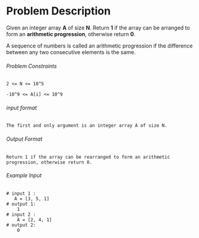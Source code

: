 # Problem Description

Given an integer array **A** of size **N**. Return **1** if the array can be arranged to form an **arithmetic progression**, otherwise return **0**.

A sequence of numbers is called an arithmetic progression if the difference between any two consecutive elements is the same.

###### Problem Constraints

```
2 <= N <= 10^5

-10^9 <= A[i] <= 10^9
```

###### input format

``` 
The first and only argument is an integer array A of size N.
```

###### Output Format

```
Return 1 if the array can be rearranged to form an arithmetic progression, otherwise return 0.
```

###### Example Input

```
# input 1 : 
   A = [3, 5, 1]
# output 1: 
    1
# input 2 : 
    A = [2, 4, 1]
# output 2: 
    0
```
